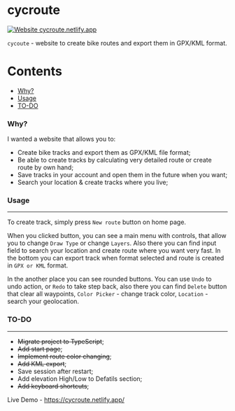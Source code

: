 # cycroute

[![Website cycroute.netlify.app](https://img.shields.io/website-up-down-green-red/http/shields.io.svg)](https://cycroute.netlify.app/)

`cycoute` - website to create bike routes and export them in GPX/KML format.

Contents
========

 * [Why?](#why)
 * [Usage](#usage)
 * [TO-DO](#TO-DO)

### Why?

I wanted a website that allows you to:

+ Create bike tracks and export them as GPX/KML file format;
+ Be able to create tracks by calculating very detailed route or create route by own hand;
+ Save tracks in your account and open them in the future when you want;
+ Search your location & create tracks where you live;

### Usage
---

To create track, simply press `New route` button on home page.

When you clicked button, you can see a main menu with controls, that allow you to change `Draw Type` or change `Layers`. Also there you can find input field to search your location and create route where you want very fast. In the bottom you can export track when format selected and route is created in `GPX or KML` format. 

In the another place you can see rounded buttons. You can use `Undo` to undo action, or `Redo` to take step back, also there you can find `Delete` button that clear all waypoints, `Color Picker` - change track color, `Location` - search your geolocation.


### TO-DO
---

- ~~Migrate project to TypeScript~~;
- ~~Add start page~~;
- ~~Implement route color changing~~;
- ~~Add KML export~~;
- Save session after restart;
- Add elevation High/Low to Defatils section;
- ~~Add keyboard shortcuts~~;


Live Demo - https://cycroute.netlify.app/
